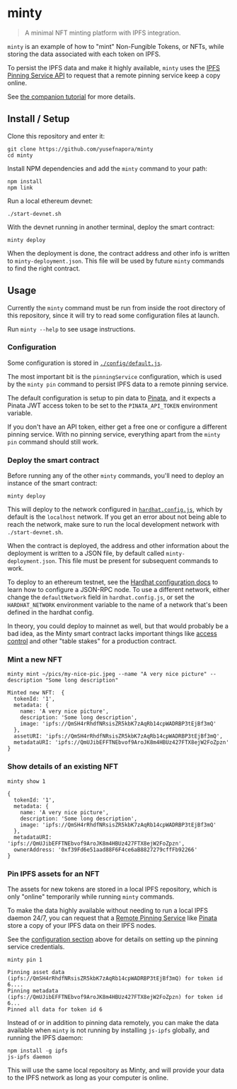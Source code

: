 # minty
> A minimal NFT minting platform with IPFS integration.

`minty` is an example of how to "mint" Non-Fungible Tokens, or NFTs, while storing the
data associated with each token on IPFS.

To persist the IPFS data and make it highly available,
`minty` uses the [IPFS Pinning Service API][pinning-service-api] to request that 
a remote pinning service keep a copy online.

See [the companion tutorial][minty-tutorial] for more details.

## Install / Setup

Clone this repository and enter it:

```shell
git clone https://github.com/yusefnapora/minty
cd minty
```

Install NPM dependencies and add the `minty` command to your path:

```shell
npm install
npm link
```

Run a local ethereum devnet:
```shell
./start-devnet.sh
```

With the devnet running in another terminal, deploy the smart contract:
```shell
minty deploy
```

When the deployment is done, the contract address and other info is written to
`minty-deployment.json`. This file will be used by future `minty` commands to find
the right contract.

## Usage

Currently the `minty` command must be run from inside the root directory of this repository, since it will try to
read some configuration files at launch.

Run `minty --help` to see usage instructions.

### Configuration

Some configuration is stored in [`./config/default.js`](./config/default.js).

The most important bit is the `pinningService` configuration, which is used by the `minty pin` command to persist
IPFS data to a remote pinning service.

The default configuration is setup to pin data to [Pinata](https://pinata.cloud), and it expects a Pinata JWT
access token to be set to the `PINATA_API_TOKEN` environment variable.

If you don't have an API token, either get a free one or configure a different pinning service. With no pinning service,
everything apart from the `minty pin` command should still work.

### Deploy the smart contract

Before running any of the other `minty` commands, you'll need to deploy an instance of the
smart contract:

```shell
minty deploy
```

This will deploy to the network configured in [`hardhat.config.js`](./hardhat.config.js), which by default
is the `localhost` network. If you get an error about not being able to reach the network, make sure to
run the local development network with `./start-devnet.sh`.

When the contract is deployed, the address and other information about the deployment is written to a JSON file,
by default called `minty-deployment.json`. This file must be present for subsequent commands to work.

To deploy to an ethereum testnet, see the [Hardhat configuration docs](https://hardhat.org/config/) to learn
how to configure a JSON-RPC node. To use a different network, either change the `defaultNetwork` field in 
`hardhat.config.js`, or set the `HARDHAT_NETWORK` environment variable to the name of a network that's been
defined in the hardhat config.

In theory, you could deploy to mainnet as well, but that would probably be a bad idea, as the Minty smart
contract lacks important things like [access control](https://docs.openzeppelin.com/contracts/3.x/access-control)
and other "table stakes" for a production contract.

### Mint a new NFT

```shell
minty mint ~/pics/my-nice-pic.jpeg --name "A very nice picture" --description "Some long description"
```

```
Minted new NFT:  {
  tokenId: '1',
  metadata: {
    name: 'A very nice picture',
    description: 'Some long description',
    image: 'ipfs://QmSH4rRhdfNRsisZR5kbK7zAqRb14cpWADRBP3tEjBf3mQ'
  },
  assetURI: 'ipfs://QmSH4rRhdfNRsisZR5kbK7zAqRb14cpWADRBP3tEjBf3mQ',
  metadataURI: 'ipfs://QmUJibEFFTNEbvof9AroJK8m4HBUz427FTX8ejW2FoZpzn'
}
```

### Show details of an existing NFT

```shell
minty show 1
```

```
{
  tokenId: '1',
  metadata: {
    name: 'A very nice picture',
    description: 'Some long description',
    image: 'ipfs://QmSH4rRhdfNRsisZR5kbK7zAqRb14cpWADRBP3tEjBf3mQ'
  },
  metadataURI: 'ipfs://QmUJibEFFTNEbvof9AroJK8m4HBUz427FTX8ejW2FoZpzn',
  ownerAddress: '0xf39Fd6e51aad88F6F4ce6aB8827279cffFb92266'
}
```

### Pin IPFS assets for an NFT

The assets for new tokens are stored in a local IPFS repository, which is only "online" temporarily while
running `minty` commands.

To make the data highly available without needing to run a local IPFS daemon 24/7, you can request that a [Remote Pinning Service][pinning-service-api] like [Pinata](https://pinata.cloud) store a copy of your IPFS data on their IPFS nodes.

See the [configuration section](#configuration) above for details on setting up the pinning service credentials.

```shell
minty pin 1
```

```
Pinning asset data (ipfs://QmSH4rRhdfNRsisZR5kbK7zAqRb14cpWADRBP3tEjBf3mQ) for token id 6....
Pinning metadata (ipfs://QmUJibEFFTNEbvof9AroJK8m4HBUz427FTX8ejW2FoZpzn) for token id 6...
Pinned all data for token id 6
```

Instead of or in addition to pinning data remotely, you can make the data available when `minty` is not running by installing `js-ipfs` globally, and running the IPFS daemon:

```shell
npm install -g ipfs
js-ipfs daemon
```

This will use the same local repository as Minty, and will provide your data to the IPFS network as long as your computer is online.

[pinning-service-api]: https://ipfs.github.io/pinning-services-api-spec/

<!-- TODO: add tutorial link -->
[minty-tutorial]: http://example.com/fixme
